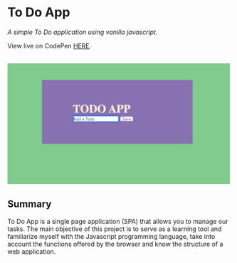 # To Do App

_A simple To Do application using vanilla javascript._

View live on CodePen <a href="https://codepen.io/marialobillo/pen/eYmYVgw" target="_blank">HERE</a>.

<br>

<img src="demo.png" width="500">

## Summary

To Do App is a single page application (SPA) that allows you to manage our tasks. The main objective of this project is to serve as a learning tool and familiarize myself with the Javascript programming language, take into account the functions offered by the browser and know the structure of a web application.


